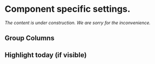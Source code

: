 # Component specific settings.

_The content is under construction. We are sorry for the inconvenience._

## Group Columns

## Highlight today (if visible)
